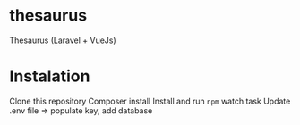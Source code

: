 # thesaurus
Thesaurus (Laravel + VueJs)

# Instalation

Clone this repository
Composer install
Install and run `npm` watch task
Update .env file => populate key, add database
